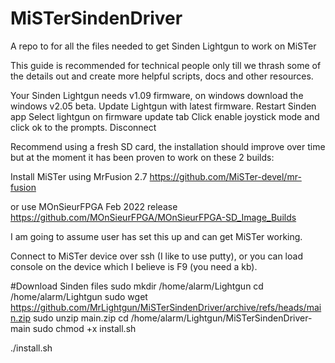 # MiSTerSindenDriver
A repo to for all the files needed to get Sinden Lightgun to work on MiSTer

This guide is recommended for technical people only till we thrash some of the details out
and create more helpful scripts, docs and other resources.

Your Sinden Lightgun needs v1.09 firmware, on windows download the windows v2.05 beta.
Update Lightgun with latest firmware.
Restart Sinden app
Select lightgun on firmware update tab
Click enable joystick mode and click ok to the prompts.
Disconnect

Recommend using a fresh SD card, the installation should improve over time but at the moment
it has been proven to work on these 2 builds:

Install MiSTer using MrFusion 2.7 
https://github.com/MiSTer-devel/mr-fusion

or use MOnSieurFPGA Feb 2022 release
https://github.com/MOnSieurFPGA/MOnSieurFPGA-SD_Image_Builds

I am going to assume user has set this up and can get MiSTer working.

Connect to MiSTer device over ssh (I like to use putty), or you can load console on the device which I believe is F9 (you need a kb).

#Download Sinden files
sudo mkdir /home/alarm/Lightgun
cd /home/alarm/Lightgun
sudo wget https://github.com/MrLightgun/MiSTerSindenDriver/archive/refs/heads/main.zip
sudo unzip main.zip
cd /home/alarm/Lightgun/MiSTerSindenDriver-main
sudo chmod +x install.sh

./install.sh








